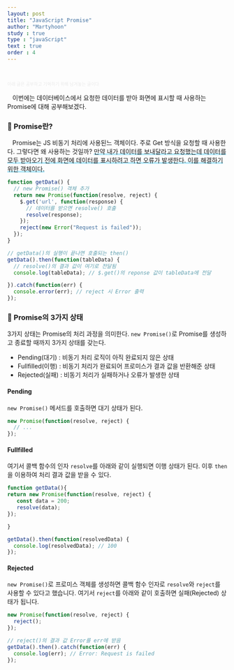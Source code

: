 ```yaml
---
layout: post
title: "JavaScript Promise"
author: "Martyhoon"
study : true
type : "javaScript"
text : true
order : 4
---
```


<br>

<p style="font-size : 10px; color : #e9e9e9" > 아래 글은 공부하고 기억하기 위해 남겨놓는 글이다 </p>


&nbsp;&nbsp; 이번에는 데이터베이스에서 요청한 데이터를 받아 화면에 표시할 때 사용하는 Promise에 대해 공부해보겠다. 

### &#128310; Promise란?

&nbsp;&nbsp; Promise는 JS 비동기 처리에 사용된느 객체이다. 주로 Get 방식을 요청할 때 사용한다. 그렇다면 왜 사용하는 것일까? <span style ="border-bottom : 3px soild #be4e7f8; box-shadow : inset 0 -4px 0 #b4e7f8;"> 만약 내가 데이터를 보내달라고 요청했는데 데이터를 모두 받아오기 전에 화면에 데이터를 표시하려고 하면 오류가 발생한다. 이를 해결하기 위한 객체이다.</span>

```js
function getData() {
  // new Promise() 객체 추가
  return new Promise(function(resolve, reject) {
    $.get('url', function(response) {
      // 데이터를 받으면 resolve() 호출
      resolve(response);
    });
    reject(new Error("Request is failed"));
  });
}

// getData()의 실행이 끝나면 호출되는 then()
getData().then(function(tableData) {
  // resolve()의 결과 값이 여기로 전달됨
  console.log(tableData); // $.get()의 reponse 값이 tableData에 전달 

}).catch(function(err) {
  console.error(err); // reject 시 Error 출력
});
```
### &#128310; Promise의 3가지 상태 

3가지 상태는 Promise의 처리 과정을 의미한다. `new Promise()`로 Promise를 생성하고 종료할 때까지 3가지 상태를 갖는다.

* Pending(대기) : 비동기 처리 로직이 아직 완료되지 않은 상태
* Fullfilled(이행) : 비동기 처리가 완료되어 프로미스가 결과 값을 반환해준 상태
* Rejected(실패) : 비동기 처리가 실패하거나 오류가 발생한 상태 

#### Pending

`new Promise()` 메서드를 호출하면 대기 상태가 된다.

```js
new Promise(function(resolve, reject) {
  // ...
});
```

#### Fullfilled

여기서 콜백 함수의 인자 `resolve`를 아래와 같이 실행되면 이행 상태가 된다. 이후 `then`을 이용하여 처리 결과 값을 받을 수 있다.
```js
function getData(){
return new Promise(function(resolve, reject) {
   const data = 200;
   resolve(data);
});

}

getData().then(function(resolvedData) {
  console.log(resolvedData); // 100
});

```

#### Rejected

`new Promise()`로 프로미스 객체를 생성하면 콜백 함수 인자로 `resolve`와 `reject`를 사용할 수 있다고 했습니다. 여기서 `reject`를 아래와 같이 호출하면 실패(Rejected) 상태가 됩니다.

```js
new Promise(function(resolve, reject) {
  reject();
});

```

```js
// reject()의 결과 값 Error를 err에 받음
getData().then().catch(function(err) {
  console.log(err); // Error: Request is failed
});

```
